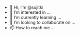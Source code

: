 - 👋 Hi, I’m @sujitki
- 👀 I’m interested in ...
- 🌱 I’m currently learning ...
- 💞️ I’m looking to collaborate on ...
- 📫 How to reach me ...

<!---
sujitki/sujitki is a ✨ special ✨ repository because its `README.md` (this file) appears on your GitHub profile.
You can click the Preview link to take a look at your changes.
--->
